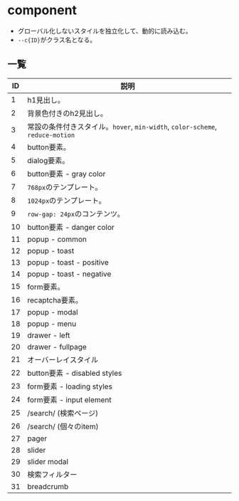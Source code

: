 # component
- グローバル化しないスタイルを独立化して、動的に読み込む。
- `--c{ID}`がクラス名となる。

## 一覧

| ID |  説明 |
| --  | -- |
| 1 | h1見出し。 |
| 2 | 背景色付きのh2見出し。 |
| 3 | 常設の条件付きスタイル。`hover`, `min-width`, `color-scheme`, `reduce-motion` |
| 4 | button要素。 |
| 5 | dialog要素。 |
| 6 | button要素 - gray color |
| 7 | `768px`のテンプレート。 |
| 8 | `1024px`のテンプレート。 |
| 9 | `row-gap: 24px`のコンテンツ。 |
| 10 | button要素 - danger color |
| 11 | popup - common |
| 12 | popup - toast |
| 13 | popup - toast - positive |
| 14 | popup - toast - negative |
| 15 | form要素。 |
| 16 | recaptcha要素。 |
| 17 | popup - modal |
| 18 | popup - menu |
| 19 | drawer - left |
| 20 | drawer - fullpage |
| 21 | オーバーレイスタイル |
| 22 | button要素 - disabled styles |
| 23 | form要素 - loading styles |
| 24 | form要素 - input element |
| 25 | /search/ (検索ページ) |
| 26 | /search/ (個々のitem) |
| 27 | pager |
| 28 | slider |
| 29 | slider modal |
| 30 | 検索フィルター |
| 31 | breadcrumb |







